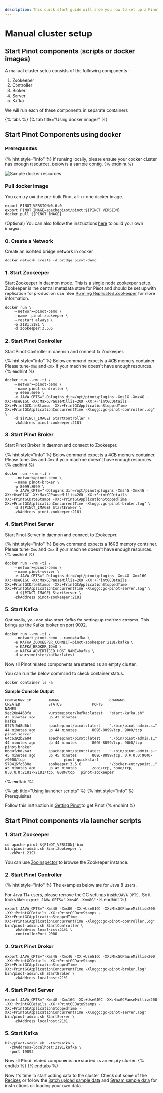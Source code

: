 ```yaml
---
description: This quick start guide will show you how to set up a Pinot cluster manually.
---
```


# Manual cluster setup

## Start Pinot components \(scripts or docker images\)

A manual cluster setup consists of the following components -  
1. Zookeeper  
2. Controller  
3. Broker  
4. Server  
5. Kafka

We will run each of these components in separate containers

{% tabs %}
{% tab title="Using docker images" %}
## Start Pinot Components using docker

### **Prerequisites**

{% hint style="info" %}
If running locally, please ensure your docker cluster has enough resources, below is a sample config.
{% endhint %}

![Sample docker resources](../../.gitbook/assets/image%20%284%29.png)

### Pull docker image

You can try out the pre-built Pinot all-in-one docker image.

```text
export PINOT_VERSION=0.6.0
export PINOT_IMAGE=apachepinot/pinot:${PINOT_VERSION}
docker pull ${PINOT_IMAGE}
```

\(Optional\) You can also follow the instructions [here](../../operators/tutorials/build-docker-images.md) to build your own images.

### 0. Create a Network

Create an isolated bridge network in docker

```text
docker network create -d bridge pinot-demo
```

### 1. Start Zookeeper

Start Zookeeper in daemon mode. This is a single node zookeeper setup. Zookeeper is the central metadata store for Pinot and should be set up with replication for production use. See [Running Replicated Zookeeper](https://zookeeper.apache.org/doc/r3.6.0/zookeeperStarted.html#sc_RunningReplicatedZooKeeper) for more information.

```text
docker run \
    --network=pinot-demo \
    --name  pinot-zookeeper \
    --restart always \
    -p 2181:2181 \
    -d zookeeper:3.5.6
```

### 2. Start Pinot Controller

Start Pinot Controller in daemon and connect to Zookeeper.

{% hint style="info" %}
Below command expects a 4GB memory container. Please tune`-Xms` and`-Xmx` if your machine doesn't have enough resources.
{% endhint %}

```text
docker run --rm -ti \
    --network=pinot-demo \
    --name pinot-controller \
    -p 9000:9000 \
    -e JAVA_OPTS="-Dplugins.dir=/opt/pinot/plugins -Xms1G -Xmx4G -XX:+UseG1GC -XX:MaxGCPauseMillis=200 -XX:+PrintGCDetails -XX:+PrintGCDateStamps -XX:+PrintGCApplicationStoppedTime -XX:+PrintGCApplicationConcurrentTime -Xloggc:gc-pinot-controller.log" \
    -d ${PINOT_IMAGE} StartController \
    -zkAddress pinot-zookeeper:2181
```

### 3. Start Pinot Broker

Start Pinot Broker in daemon and connect to Zookeeper.

{% hint style="info" %}
Below command expects a 4GB memory container. Please tune`-Xms` and`-Xmx` if your machine doesn't have enough resources.
{% endhint %}

```text
docker run --rm -ti \
    --network=pinot-demo \
    --name pinot-broker \
    -p 8099:8099 \
    -e JAVA_OPTS="-Dplugins.dir=/opt/pinot/plugins -Xms4G -Xmx4G -XX:+UseG1GC -XX:MaxGCPauseMillis=200 -XX:+PrintGCDetails -XX:+PrintGCDateStamps -XX:+PrintGCApplicationStoppedTime -XX:+PrintGCApplicationConcurrentTime -Xloggc:gc-pinot-broker.log" \
    -d ${PINOT_IMAGE} StartBroker \
    -zkAddress pinot-zookeeper:2181
```

### 4. Start Pinot Server

Start Pinot Server in daemon and connect to Zookeeper.

{% hint style="info" %}
Below command expects a 16GB memory container. Please tune`-Xms` and`-Xmx` if your machine doesn't have enough resources.
{% endhint %}

```text
docker run --rm -ti \
    --network=pinot-demo \
    --name pinot-server \
    -e JAVA_OPTS="-Dplugins.dir=/opt/pinot/plugins -Xms4G -Xmx16G -XX:+UseG1GC -XX:MaxGCPauseMillis=200 -XX:+PrintGCDetails -XX:+PrintGCDateStamps -XX:+PrintGCApplicationStoppedTime -XX:+PrintGCApplicationConcurrentTime -Xloggc:gc-pinot-server.log" \
    -d ${PINOT_IMAGE} StartServer \
    -zkAddress pinot-zookeeper:2181
```

### **5. Start Kafka**

Optionally, you can also start Kafka for setting up realtime streams. This brings up the Kafka broker on port 9092.

```text
docker run --rm -ti \
    --network pinot-demo --name=kafka \
    -e KAFKA_ZOOKEEPER_CONNECT=pinot-zookeeper:2181/kafka \
    -e KAFKA_BROKER_ID=0 \
    -e KAFKA_ADVERTISED_HOST_NAME=kafka \
    -d wurstmeister/kafka:latest
```

Now all Pinot related components are started as an empty cluster.

You can run the below command to check container status.

```text
docker container ls -a
```

**Sample Console Output**

```text
CONTAINER ID        IMAGE                       COMMAND                  CREATED             STATUS              PORTS                                                  NAMES
9ec20e4463fa        wurstmeister/kafka:latest   "start-kafka.sh"         43 minutes ago      Up 43 minutes                                                              kafka
0775f5d8d6bf        apachepinot/pinot:latest    "./bin/pinot-admin.s…"   44 minutes ago      Up 44 minutes       8096-8099/tcp, 9000/tcp                                pinot-server
64c6392b2e04        apachepinot/pinot:latest    "./bin/pinot-admin.s…"   44 minutes ago      Up 44 minutes       8096-8099/tcp, 9000/tcp                                pinot-broker
b6d0f2bd26a3        apachepinot/pinot:latest    "./bin/pinot-admin.s…"   45 minutes ago      Up 45 minutes       8096-8099/tcp, 0.0.0.0:9000->9000/tcp                  pinot-quickstart
570416fc530e        zookeeper:3.5.6             "/docker-entrypoint.…"   45 minutes ago      Up 45 minutes       2888/tcp, 3888/tcp, 0.0.0.0:2181->2181/tcp, 8080/tcp   pinot-zookeeper
```
{% endtab %}

{% tab title="Using launcher scripts" %}
{% hint style="info" %}
Prerequisites

Follow this instruction in [Getting Pinot](./) to get Pinot
{% endhint %}

## Start Pinot components via launcher scripts

### 1. Start Zookeeper

```text
cd apache-pinot-${PINOT_VERSION}-bin
bin/pinot-admin.sh StartZookeeper \
  -zkPort 2191
```

You can use [Zooinspector](https://github.com/zzhang5/zooinspector) to browse the Zookeeper instance.

### 2. Start Pinot Controller

{% hint style="info" %}
The examples below are for Java 8 users.

For Java 11+ users, please remove the GC settings inside`JAVA_OPTS.` So it looks like: `export JAVA_OPTS="-Xms4G -Xmx8G"`
{% endhint %}

```text
export JAVA_OPTS="-Xms4G -Xmx8G -XX:+UseG1GC -XX:MaxGCPauseMillis=200 -XX:+PrintGCDetails -XX:+PrintGCDateStamps -XX:+PrintGCApplicationStoppedTime -XX:+PrintGCApplicationConcurrentTime -Xloggc:gc-pinot-controller.log"
bin/pinot-admin.sh StartController \
    -zkAddress localhost:2191 \
    -controllerPort 9000
```

### 3. Start Pinot Broker

```text
export JAVA_OPTS="-Xms4G -Xmx4G -XX:+UseG1GC -XX:MaxGCPauseMillis=200 -XX:+PrintGCDetails -XX:+PrintGCDateStamps -XX:+PrintGCApplicationStoppedTime -XX:+PrintGCApplicationConcurrentTime -Xloggc:gc-pinot-broker.log"
bin/pinot-admin.sh StartBroker \
    -zkAddress localhost:2191
```

### 4. Start Pinot Server

```text
export JAVA_OPTS="-Xms4G -Xmx16G -XX:+UseG1GC -XX:MaxGCPauseMillis=200 -XX:+PrintGCDetails -XX:+PrintGCDateStamps -XX:+PrintGCApplicationStoppedTime -XX:+PrintGCApplicationConcurrentTime -Xloggc:gc-pinot-server.log"
bin/pinot-admin.sh StartServer \
    -zkAddress localhost:2191
```

### 5. Start Kafka

```text
bin/pinot-admin.sh  StartKafka \ 
  -zkAddress=localhost:2191/kafka \
  -port 19092
```

Now all Pinot related components are started as an empty cluster.
{% endtab %}
{% endtabs %}

Now it's time to start adding data to the cluster. Check out some of the [Recipes](../recipes/) or follow the [Batch upload sample data](pushing-your-data-to-pinot.md) and [Stream sample data](pushing-your-streaming-data-to-pinot.md) for instructions on loading your own data.

